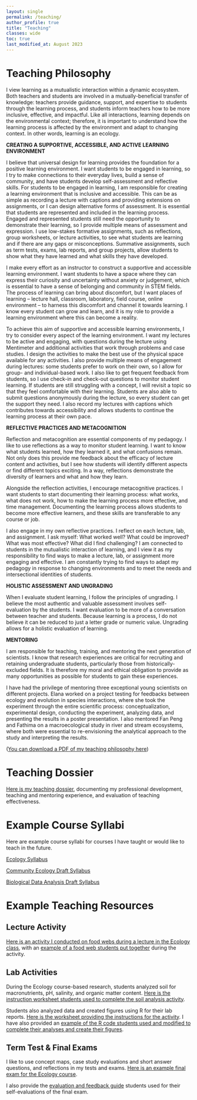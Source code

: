 ```yaml
---
layout: single
permalink: /teaching/
author_profile: true
title: "Teaching"
classes: wide
toc: true
last_modified_at: August 2023
---
```


# Teaching Philosophy

I view learning as a mutualistic interaction within a dynamic ecosystem. Both teachers and students are involved in a mutually-beneficial transfer of knowledge: teachers provide guidance, support, and expertise to students through the learning process, and students inform teachers how to be more inclusive, effective, and impactful. Like all interactions, learning depends on the environmental context; therefore, it is important to understand how the learning process is affected by the environment and adapt to changing context. In other words, learning is an ecology. 

**CREATING A SUPPORTIVE, ACCESSIBLE, AND ACTIVE LEARNING ENVIRONMENT**

I believe that universal design for learning provides the foundation for a positive learning environment. I want students to be engaged in learning, so I try to make connections to their everyday lives, build a sense of community, and have students develop self-assessment and reflective skills. For students to be engaged in learning, I am responsible for creating a learning environment that is inclusive and accessible. This can be as simple as recording a lecture with captions and providing extensions on assignments, or I can design alternative forms of assessment. It is essential that students are represented and included in the learning process. Engaged and represented students still need the opportunity to demonstrate their learning, so I provide multiple means of assessment and expression. I use low-stakes formative assignments, such as reflections, group worksheets, or lecture activities, to see what students are learning and if there are any gaps or misconceptions. Summative assignments, such as term tests, exams, lab reports, and group projects, allow students to show what they have learned and what skills they have developed. 

I make every effort as an instructor to construct a supportive and accessible learning environment. I want students to have a space where they can express their curiosity and uncertainty without anxiety or judgement, which is essential to have a sense of belonging and community in STEM fields. The process of learning can bring about discomfort, but I want places of learning – lecture hall, classroom, laboratory, field course, online environment – to harness this discomfort and channel it towards learning. I know every student can grow and learn, and it is my role to provide a learning environment where this can become a reality.

To achieve this aim of supportive and accessible learning environments, I try to consider every aspect of the learning environment. I want my lectures to be active and engaging, with questions during the lecture using Mentimeter and additional activities that work through problems and case studies. I design the activities to make the best use of the physical space available for any activities. I also provide multiple means of engagement during lectures: some students prefer to work on their own, so I allow for group- and individual-based work. I also like to get frequent feedback from students, so I use check-in and check-out questions to monitor student learning. If students are still struggling with a concept, I will revisit a topic so that they feel comfortable with their learning. Students are also able to submit questions anonymously during the lecture, so every student can get the support they need. I also record my lectures with captions which contributes towards accessibility and allows students to continue the learning process at their own pace.

**REFLECTIVE PRACTICES AND METACOGNITION**

Reflection and metacognition are essential components of my pedagogy. I like to use reflections as a way to monitor student learning. I want to know what students learned, how they learned it, and what confusions remain. Not only does this provide me feedback about the efficacy of lecture content and activities, but I see how students will identify different aspects or find different topics exciting. In a way, reflections demonstrate the diversity of learners and what and how they learn.

Alongside the reflection activities, I encourage metacognitive practices. I want students to start documenting their learning process: what works, what does not work, how to make the learning process more effective, and time management. Documenting the learning process allows students to become more effective learners, and these skills are transferable to any course or job.

I also engage in my own reflective practices. I reflect on each lecture, lab, and assignment. I ask myself: What worked well? What could be improved? What was most effective? What did I find challenging? I am connected to students in the mutualistic interaction of learning, and I view it as my responsibility to find ways to make a lecture, lab, or assignment more engaging and effective. I am constantly trying to find ways to adapt my pedagogy in response to changing environments and to meet the needs and intersectional identities of students.

**HOLISTIC ASSESSMENT AND UNGRADING**

When I evaluate student learning, I follow the principles of ungrading. I believe the most authentic and valuable assessment involves self-evaluation by the students. I want evaluation to be more of a conversation between teacher and students. Because learning is a process, I do not believe it can be reduced to just a letter grade or numeric value. Ungrading allows for a holistic evaluation of learning.

**MENTORING**

I am responsible for teaching, training, and mentoring the next generation of scientists. I know that research experiences are critical for recruiting and retaining undergraduate students, particularly those from historically-excluded fields. It is therefore my moral and ethical obligation to provide as many opportunities as possible for students to gain these experiences. 

I have had the privilege of mentoring three exceptional young scientists on different projects. Elana worked on a project testing for feedbacks between ecology and evolution in species interactions, where she took the experiment through the entire scientific process: conceptualization, experimental design, conducting the experiment, analyzing data, and presenting the results in a poster presentation. I also mentored Fan Peng and Fathima on a macroecological study in river and stream ecosystems, where both were essential to re-envisioning the analytical approach to the study and interpreting the results.

([You can download a PDF of my teaching philosophy here](https://dmurraystoker.github.io/assets/teaching_dossier/D_MurrayStoker_Teaching_Philosophy.pdf))


# Teaching Dossier

[Here is my teaching dossier](https://dmurraystoker.github.io/assets/teaching_dossier/D_MurrayStoker_Teaching_Dossier.pdf), documenting my professional development, teaching and mentoring experience, and evaluation of teaching effectiveness.


# Example Course Syllabi

Here are example course syllabi for courses I have taught or would like to teach in the future.

[Ecology Syllabus](https://dmurraystoker.github.io/assets/course_syllabi/BIO205_Syllabus_Ecology-Summer_2023.pdf)

[Community Ecology Draft Syllabus](https://dmurraystoker.github.io/assets/course_syllabi/BIO300_Syllabus_Community_Ecology.pdf)

[Biological Data Analysis Draft Syllabus](https://dmurraystoker.github.io/assets/course_syllabi/BIO380_Syllabus_Biological_Data_Analysis.pdf)


# Example Teaching Resources

## Lecture Activity

[Here is an activity I conducted on food webs during a lecture in the Ecology class](https://dmurraystoker.github.io/assets/teaching_materials/BIO205_Lecture_Activity.pdf), with an [example of a food web students put together](https://dmurraystoker.github.io/assets/teaching_materials/BIO205_food_web_diagram.jpeg) during the activity.


## Lab Activities

During the Ecology course-based research, students analyzed soil for macronutrients, pH, salinity, and organic matter content. [Here is the instruction worksheet students used to complete the soil analysis activity](https://dmurraystoker.github.io/assets/teaching_materials/BIO205_Soil_Analysis_Lab.pdf).

Students also analyzed data and created figures using R for their lab reports. [Here is the worksheet providing the instructions for the activity](https://dmurraystoker.github.io/assets/teaching_materials/BIO205_Data_Analysis_Lab.pdf). I have also provided an [example of the R code students used and modified to complete their analyses and create their figures](https://dmurraystoker.github.io/assets/teaching_materials/BIO205_Script_2.Rmd).


## Term Test & Final Exams

I like to use concept maps, case study evaluations and short answer questions, and reflections in my tests and exams. [Here is an example final exam for the Ecology course](https://dmurraystoker.github.io/assets/teaching_materials/BIO205_Final_Exam.pdf).

I also provide the [evaluation and feedback guide](https://dmurraystoker.github.io/assets/teaching_materials/BIO205_Final_Exam_Evaluation_Guide.pdf) students used for their self-evaluations of the final exam.


